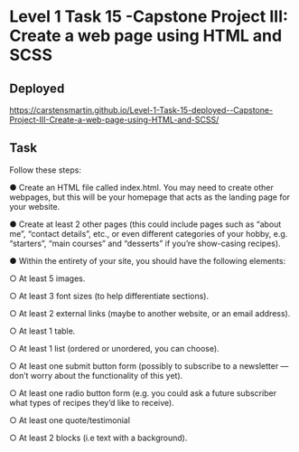 # Level 1 Task 15 -Capstone Project III: Create a web page using HTML and SCSS

## Deployed

https://carstensmartin.github.io/Level-1-Task-15-deployed--Capstone-Project-III-Create-a-web-page-using-HTML-and-SCSS/

## Task

Follow these steps:

● Create an HTML file called index.html. You may need to create other
webpages, but this will be your homepage that acts as the landing page
for your website.

● Create at least 2 other pages (this could include pages such as “about me”,
“contact details”, etc., or even different categories of your hobby, e.g.
“starters”, “main courses” and “desserts” if you’re show-casing recipes).

● Within the entirety of your site, you should have the following elements:

○ At least 5 images.

○ At least 3 font sizes (to help differentiate sections).

○ At least 2 external links (maybe to another website, or an email
address).

○ At least 1 table.

○ At least 1 list (ordered or unordered, you can choose).

○ At least one submit button form (possibly to subscribe to a
newsletter — don’t worry about the functionality of this yet).

○ At least one radio button form (e.g. you could ask a future
subscriber what types of recipes they’d like to receive).

○ At least one quote/testimonial

○ At least 2 blocks (i.e text with a background).
